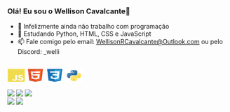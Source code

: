 ### Olá! Eu sou o Wellison Cavalcante👋

- 🔭 Infelizmente ainda não trabalho com programação
- 🌱 Estudando Python, HTML, CSS e JavaScript
- 📫 Fale comigo pelo email: WellisonRCavalcante@Outlook.com ou pelo Discord: _welli

<div style="display: inline_block"><br>
  <img align="center" alt="Welli-Js" height="30" width="40" src="https://raw.githubusercontent.com/devicons/devicon/master/icons/javascript/javascript-plain.svg">
  <img align="center" alt="Welli-HTML" height="30" width="40" src="https://raw.githubusercontent.com/devicons/devicon/master/icons/html5/html5-original.svg">
  <img align="center" alt="Welli-CSS" height="30" width="40" src="https://raw.githubusercontent.com/devicons/devicon/master/icons/css3/css3-original.svg">
  <img align="center" alt="Welli-Python" height="30" width="40" src="https://raw.githubusercontent.com/devicons/devicon/master/icons/python/python-original.svg">
</div>
<br>
<div> 
  <a href="https://www.instagram.com/whywelli/" target="_blank"><img src="https://img.shields.io/badge/-Instagram-%23E4405F?style=for-the-badge&logo=instagram&logoColor=white" target="_blank"></a>
  <a href="https://www.linkedin.com/in/wellison-cavalcante-850715278/" target="_blank"><img src="https://img.shields.io/badge/-LinkedIn-%230077B5?style=for-the-badge&logo=linkedin&logoColor=white" target="_blank"></a> 
  <a href = "mailto:WellisonRCavalcante@Outlook.com"><img src="https://img.shields.io/badge/-Gmail-%23333?style=for-the-badge&logo=gmail&logoColor=white" target="_blank"></a>
</div>

<div>
  <img height="140em" src="https://github-readme-stats.vercel.app/api?username=welli0&theme=vue-dark&show_icons=true&hide_border=true&count_private=true">
  <img height="140em" src="https://github-readme-stats.vercel.app/api/top-langs/?username=welli0&theme=vue-dark&show_icons=true&hide_border=true&layout=compact">
</div>
